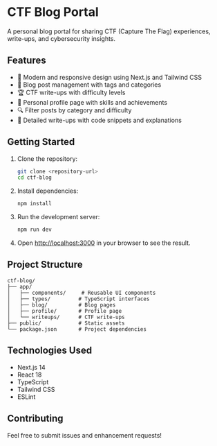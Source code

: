 # CTF Blog Portal

A personal blog portal for sharing CTF (Capture The Flag) experiences, write-ups, and cybersecurity insights.

## Features

- 🚀 Modern and responsive design using Next.js and Tailwind CSS
- 📝 Blog post management with tags and categories
- 🏆 CTF write-ups with difficulty levels
- 👤 Personal profile page with skills and achievements
- 🔍 Filter posts by category and difficulty
- 🎯 Detailed write-ups with code snippets and explanations

## Getting Started

1. Clone the repository:
   ```bash
   git clone <repository-url>
   cd ctf-blog
   ```

2. Install dependencies:
   ```bash
   npm install
   ```

3. Run the development server:
   ```bash
   npm run dev
   ```

4. Open [http://localhost:3000](http://localhost:3000) in your browser to see the result.

## Project Structure

```
ctf-blog/
├── app/
│   ├── components/     # Reusable UI components
│   ├── types/         # TypeScript interfaces
│   ├── blog/          # Blog pages
│   ├── profile/       # Profile page
│   └── writeups/      # CTF write-ups
├── public/            # Static assets
└── package.json       # Project dependencies
```

## Technologies Used

- Next.js 14
- React 18
- TypeScript
- Tailwind CSS
- ESLint

## Contributing

Feel free to submit issues and enhancement requests! 